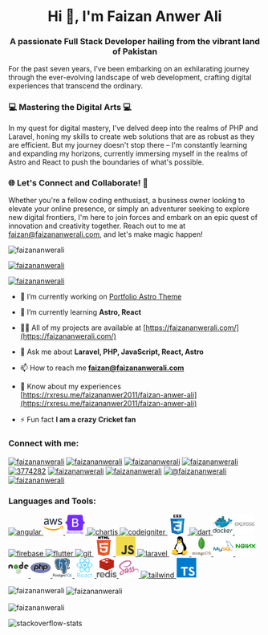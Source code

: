 <h1 align="center">Hi 👋, I'm Faizan Anwer Ali</h1>
<h3 align="center">A passionate Full Stack Developer hailing from the vibrant land of Pakistan</h3>

For the past seven years, I've been embarking on an exhilarating journey through the ever-evolving landscape of web development, crafting digital experiences that transcend the ordinary.

### 💻 Mastering the Digital Arts 💻

In my quest for digital mastery, I've delved deep into the realms of PHP and Laravel, honing my skills to create web solutions that are as robust as they are efficient. But my journey doesn't stop there – I'm constantly learning and expanding my horizons, currently immersing myself in the realms of Astro and React to push the boundaries of what's possible.

### 🌐 Let's Connect and Collaborate! 🤝

Whether you're a fellow coding enthusiast, a business owner looking to elevate your online presence, or simply an adventurer seeking to explore new digital frontiers, I'm here to join forces and embark on an epic quest of innovation and creativity together. Reach out to me at [faizan@faizananwerali.com](mailto:faizan@faizananwerali.com), and let's make magic happen!

<p align="left"> <img src="https://komarev.com/ghpvc/?username=faizananwerali&label=Profile%20views&color=0e75b6&style=flat" alt="faizananwerali" /> </p>

<p align="left"> <a href="https://github.com/ryo-ma/github-profile-trophy"><img src="https://github-profile-trophy.vercel.app/?username=faizananwerali" alt="faizananwerali" /></a> </p>

<p align="left"> <a href="https://twitter.com/faizananwerali" target="blank"><img src="https://img.shields.io/twitter/follow/faizananwerali?logo=twitter&style=for-the-badge" alt="faizananwerali" /></a> </p>

- 🔭 I’m currently working on [Portfolio Astro Theme](https://github.com/faizananwerali/portfolio-astro)

- 🌱 I’m currently learning **Astro, React**

- 👨‍💻 All of my projects are available at [https://faizananwerali.com/](https://faizananwerali.com/)

- 💬 Ask me about **Laravel, PHP, JavaScript, React, Astro**

- 📫 How to reach me **faizan@faizananwerali.com**

- 📄 Know about my experiences [https://rxresu.me/faizananwer2011/faizan-anwer-ali](https://rxresu.me/faizananwer2011/faizan-anwer-ali)

- ⚡ Fun fact **I am a crazy Cricket fan**

<h3 align="left">Connect with me:</h3>
<p align="left">
<a href="https://codepen.io/faizananwerali" target="blank"><img align="center" src="https://raw.githubusercontent.com/rahuldkjain/github-profile-readme-generator/master/src/images/icons/Social/codepen.svg" alt="faizananwerali" height="30" width="40" /></a>
<a href="https://dev.to/faizananwerali" target="blank"><img align="center" src="https://cdn.simpleicons.org/devdotto/0A0A0A/FFFFFF.svg" alt="faizananwerali" height="30" width="40" /></a>
<a href="https://twitter.com/faizananwerali" target="blank"><img align="center" src="https://raw.githubusercontent.com/rahuldkjain/github-profile-readme-generator/master/src/images/icons/Social/twitter.svg" alt="faizananwerali" height="30" width="40" /></a>
<a href="https://linkedin.com/in/faizananwerali" target="blank"><img align="center" src="https://raw.githubusercontent.com/rahuldkjain/github-profile-readme-generator/master/src/images/icons/Social/linked-in-alt.svg" alt="faizananwerali" height="30" width="40" /></a>
<a href="https://stackoverflow.com/users/3774282" target="blank"><img align="center" src="https://raw.githubusercontent.com/rahuldkjain/github-profile-readme-generator/master/src/images/icons/Social/stack-overflow.svg" alt="3774282" height="30" width="40" /></a>
<a href="https://fb.com/faizananwerali" target="blank"><img align="center" src="https://raw.githubusercontent.com/rahuldkjain/github-profile-readme-generator/master/src/images/icons/Social/facebook.svg" alt="faizananwerali" height="30" width="40" /></a>
<a href="https://instagram.com/faizananwerali" target="blank"><img align="center" src="https://raw.githubusercontent.com/rahuldkjain/github-profile-readme-generator/master/src/images/icons/Social/instagram.svg" alt="faizananwerali" height="30" width="40" /></a>
<a href="https://medium.com/@faizananwerali" target="blank"><img align="center" src="https://raw.githubusercontent.com/rahuldkjain/github-profile-readme-generator/master/src/images/icons/Social/medium.svg" alt="@faizananwerali" height="30" width="40" /></a>
<a href="https://www.youtube.com/c/faizananwerali" target="blank"><img align="center" src="https://raw.githubusercontent.com/rahuldkjain/github-profile-readme-generator/master/src/images/icons/Social/youtube.svg" alt="faizananwerali" height="30" width="40" /></a>
</p>

<h3 align="left">Languages and Tools:</h3>
<p align="left"> <a href="https://angular.io" target="_blank" rel="noreferrer"> <img src="https://angular.io/assets/images/logos/angular/angular.svg" alt="angular" width="40" height="40"/> </a> <a href="https://aws.amazon.com" target="_blank" rel="noreferrer"> <img src="https://raw.githubusercontent.com/devicons/devicon/master/icons/amazonwebservices/amazonwebservices-original-wordmark.svg" alt="aws" width="40" height="40"/> </a> <a href="https://getbootstrap.com" target="_blank" rel="noreferrer"> <img src="https://raw.githubusercontent.com/devicons/devicon/master/icons/bootstrap/bootstrap-plain-wordmark.svg" alt="bootstrap" width="40" height="40"/> </a> <a href="https://www.chartjs.org" target="_blank" rel="noreferrer"> <img src="https://www.chartjs.org/media/logo-title.svg" alt="chartjs" width="40" height="40"/> </a> <a href="https://codeigniter.com" target="_blank" rel="noreferrer"> <img src="https://cdn.worldvectorlogo.com/logos/codeigniter.svg" alt="codeigniter" width="40" height="40"/> </a> <a href="https://www.w3schools.com/css/" target="_blank" rel="noreferrer"> <img src="https://raw.githubusercontent.com/devicons/devicon/master/icons/css3/css3-original-wordmark.svg" alt="css3" width="40" height="40"/> </a> <a href="https://dart.dev" target="_blank" rel="noreferrer"> <img src="https://www.vectorlogo.zone/logos/dartlang/dartlang-icon.svg" alt="dart" width="40" height="40"/> </a> <a href="https://www.docker.com/" target="_blank" rel="noreferrer"> <img src="https://raw.githubusercontent.com/devicons/devicon/master/icons/docker/docker-original-wordmark.svg" alt="docker" width="40" height="40"/> </a> <a href="https://expressjs.com" target="_blank" rel="noreferrer"> <img src="https://raw.githubusercontent.com/devicons/devicon/master/icons/express/express-original-wordmark.svg" alt="express" width="40" height="40"/> </a> <a href="https://firebase.google.com/" target="_blank" rel="noreferrer"> <img src="https://www.vectorlogo.zone/logos/firebase/firebase-icon.svg" alt="firebase" width="40" height="40"/> </a> <a href="https://flutter.dev" target="_blank" rel="noreferrer"> <img src="https://www.vectorlogo.zone/logos/flutterio/flutterio-icon.svg" alt="flutter" width="40" height="40"/> </a> <a href="https://git-scm.com/" target="_blank" rel="noreferrer"> <img src="https://www.vectorlogo.zone/logos/git-scm/git-scm-icon.svg" alt="git" width="40" height="40"/> </a> <a href="https://www.w3.org/html/" target="_blank" rel="noreferrer"> <img src="https://raw.githubusercontent.com/devicons/devicon/master/icons/html5/html5-original-wordmark.svg" alt="html5" width="40" height="40"/> </a> <a href="https://developer.mozilla.org/en-US/docs/Web/JavaScript" target="_blank" rel="noreferrer"> <img src="https://raw.githubusercontent.com/devicons/devicon/master/icons/javascript/javascript-original.svg" alt="javascript" width="40" height="40"/> </a> <a href="https://laravel.com/" target="_blank" rel="noreferrer"> <img src="https://cdn.simpleicons.org/Laravel/_/_.svg" alt="laravel" width="40" height="40"/> </a> <a href="https://www.linux.org/" target="_blank" rel="noreferrer"> <img src="https://raw.githubusercontent.com/devicons/devicon/master/icons/linux/linux-original.svg" alt="linux" width="40" height="40"/> </a> <a href="https://www.mongodb.com/" target="_blank" rel="noreferrer"> <img src="https://raw.githubusercontent.com/devicons/devicon/master/icons/mongodb/mongodb-original-wordmark.svg" alt="mongodb" width="40" height="40"/> </a> <a href="https://www.mysql.com/" target="_blank" rel="noreferrer"> <img src="https://raw.githubusercontent.com/devicons/devicon/master/icons/mysql/mysql-original-wordmark.svg" alt="mysql" width="40" height="40"/> </a> <a href="https://www.nginx.com" target="_blank" rel="noreferrer"> <img src="https://raw.githubusercontent.com/devicons/devicon/master/icons/nginx/nginx-original.svg" alt="nginx" width="40" height="40"/> </a> <a href="https://nodejs.org" target="_blank" rel="noreferrer"> <img src="https://raw.githubusercontent.com/devicons/devicon/master/icons/nodejs/nodejs-original-wordmark.svg" alt="nodejs" width="40" height="40"/> </a> <a href="https://www.php.net" target="_blank" rel="noreferrer"> <img src="https://raw.githubusercontent.com/devicons/devicon/master/icons/php/php-original.svg" alt="php" width="40" height="40"/> </a> <a href="https://www.postgresql.org" target="_blank" rel="noreferrer"> <img src="https://raw.githubusercontent.com/devicons/devicon/master/icons/postgresql/postgresql-original-wordmark.svg" alt="postgresql" width="40" height="40"/> </a> <a href="https://reactjs.org/" target="_blank" rel="noreferrer"> <img src="https://raw.githubusercontent.com/devicons/devicon/master/icons/react/react-original-wordmark.svg" alt="react" width="40" height="40"/> </a> <a href="https://redis.io" target="_blank" rel="noreferrer"> <img src="https://raw.githubusercontent.com/devicons/devicon/master/icons/redis/redis-original-wordmark.svg" alt="redis" width="40" height="40"/> </a> <a href="https://sass-lang.com" target="_blank" rel="noreferrer"> <img src="https://raw.githubusercontent.com/devicons/devicon/master/icons/sass/sass-original.svg" alt="sass" width="40" height="40"/> </a> <a href="https://tailwindcss.com/" target="_blank" rel="noreferrer"> <img src="https://www.vectorlogo.zone/logos/tailwindcss/tailwindcss-icon.svg" alt="tailwind" width="40" height="40"/> </a> <a href="https://www.typescriptlang.org/" target="_blank" rel="noreferrer"> <img src="https://raw.githubusercontent.com/devicons/devicon/master/icons/typescript/typescript-original.svg" alt="typescript" width="40" height="40"/> </a> </p>

<p><img align="left" src="https://github-readme-stats.vercel.app/api/top-langs?username=faizananwerali&show_icons=true&locale=en&layout=compact" alt="faizananwerali" /></p>

<p>&nbsp;<img align="center" src="https://github-readme-stats.vercel.app/api?username=faizananwerali&show_icons=true&locale=en" alt="faizananwerali" /></p>

<p><img align="center" src="https://github-readme-streak-stats.herokuapp.com/?user=faizananwerali&" alt="faizananwerali" /></p>

![stackoverflow-stats](https://github-stackoverflow-readme.vercel.app/?userId=3774282)

